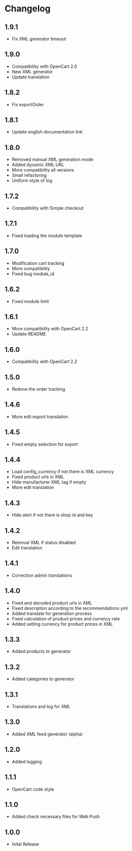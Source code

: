 # Changelog

## 1.9.1
* Fix XML generator timeout

## 1.9.0
* Compatibility with OpenCart 2.0
* New XML generator
* Update translation

## 1.8.2
* Fix exportOrder

## 1.8.1
* Update english documentation link

## 1.8.0
* Removed manual XML generation mode
* Added dynamic XML URL
* More compatibility all versions
* Small refactoring
* Uniform style of log

## 1.7.2
* Compatibility with Simple checkout

## 1.7.1
* Fixed loading the module template

## 1.7.0
* Modification cart tracking
* More compatibility
* Fixed bug module_id

## 1.6.2
* Fixed module limit

## 1.6.1
* More compatibility with OpenCart 2.2
* Update README

## 1.6.0
* Compatibility with OpenCart 2.2

## 1.5.0
* Redone the order tracking

## 1.4.6
* More edit export translation

## 1.4.5
* Fixed empty selection for export

## 1.4.4
* Load config_currency if not there is XML currency
* Fixed product urls in XML
* Hide manufacturer XML tag if empty
* More edit translation

## 1.4.3
* Hide alert if not there is shop id and key

## 1.4.2
* Removal XML if status disabled
* Edit translation

## 1.4.1
* Correction admin translations

## 1.4.0
* Fixed and decoded product urls in XML
* Fixed description according to the recommendations yml
* Added translate for generation process
* Fixed calculation of product prices and currency rate
* Added setting currency for product prices in XML

## 1.3.3
* Added products to generator

## 1.3.2
* Added categories to generator

## 1.3.1
* Translations and log for XML

## 1.3.0
* Added XML feed generator (alpha)

## 1.2.0
* Added logging

## 1.1.1
* OpenCart code style

## 1.1.0
* Added check necessary files for Web Push

## 1.0.0
* Inital Release